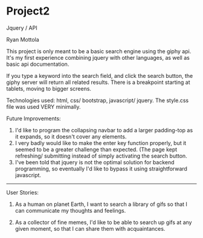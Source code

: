 # Project2
Jquery / API

Ryan Mottola

This project is only meant to be a basic search engine using the giphy api. It's my first experience combining jquery with other languages, as well as basic api documentation.

If you type a keyword into the search field, and click the search button, the giphy server will return all related results. There is a breakpoint starting at tablets, moving to bigger screens. 

Technologies used: html, css/ bootstrap, javascript/ jquery. The style.css file was used VERY minimally. 

Future Improvements:
1) I'd like to program the collapsing navbar to add a larger padding-top as it expands, so it doesn't cover any elements.
2) I very badly would like to make the enter key function properly, but it seemed to be a greater challenge than expected. (The page kept refreshing/ submitting instead of simply activating the search button.
3) I've been told that jquery is not the optimal solution for backend programming, so eventually I'd like to bypass it using straightforward javascript. 

_______________________________________________________________________________________________________________________________________________________________________________________
User Stories:

1) As a human on planet Earth, I want to search a library of gifs so that I can communicate my thoughts and feelings.

2) As a collector of fine memes, I'd like to be able to search up gifs at any given moment, so that I can share them with acquaintances.
